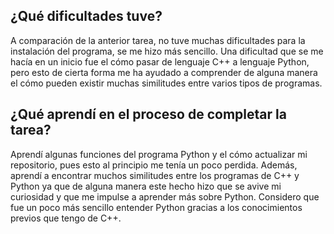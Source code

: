 ## ¿Qué dificultades tuve?
A comparación de la anterior tarea, no tuve muchas dificultades para la instalación del programa, se me hizo más sencillo.
Una dificultad que se me hacía en un inicio fue el cómo pasar de lenguaje C++ a lenguaje Python, pero esto de cierta forma me ha ayudado a comprender de alguna manera el cómo pueden existir muchas similitudes entre varios tipos de programas. 

## ¿Qué aprendí en el proceso de completar la tarea?
Aprendí algunas funciones del programa Python y el cómo actualizar mi repositorio, pues esto al principio me tenía un poco perdida. Además, aprendí a encontrar muchos similitudes entre los programas de C++ y Python ya que de alguna manera este hecho hizo que se avive mi curiosidad y que me impulse a aprender más sobre Python. Considero que fue un poco más sencillo entender Python gracias a los conocimientos previos que tengo de C++.